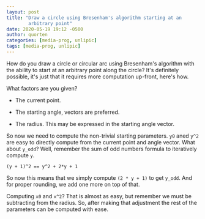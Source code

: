 ```yaml
---
layout: post
title: "Draw a circle using Bresenham's algorithm starting at an
        arbitrary point"
date: 2020-05-19 19:12 -0500
author: quorten
categories: [media-prog, unlipic]
tags: [media-prog, unlipic]
---
```


How do you draw a circle or circular arc using Bresenham's algorithm
with the ability to start at an arbitrary point along the circle?
It's definitely possible, it's just that it requires more computation
up-front, here's how.

What factors are you given?

* The current point.

* The starting angle, vectors are preferred.

* The radius.  This may be expressed in the starting angle vector.

So now we need to compute the non-trivial starting parameters.  `y0`
aned `y^2` are easy to directly compute from the current point and
angle vector.  What about `y_odd`?  Well, remember the sum of odd
numbers formula to iteratively compute `y`.

```
(y + 1)^2 == y^2 + 2*y + 1
```

So now this means that we simply compute `(2 * y + 1)` to get `y_odd`.
And for proper rounding, we add one more on top of that.

Computing `x0` and `x^2`?  That is almost as easy, but remember we
must be subtracting from the radius.  So, after making that adjustment
the rest of the parameters can be computed with ease.
